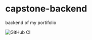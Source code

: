 # capstone-backend
backend of my portifolio

![GitHub CI](https://github.com/Placide123/capstone-backend/actions/workflows/main.yml/badge.svg)
